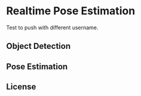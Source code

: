 # Realtime Pose Estimation

Test to push with different username.

## Object Detection

## Pose Estimation

## License